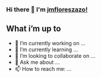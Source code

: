 ### Hi there 👋 I'm [jmfloreszazo!](https://www.linkedin.com/in/jmfloreszazo/)

## What i’m up to

- 🔭 I’m currently working on ...
- 🌱 I’m currently learning ...
- 👯 I’m looking to collaborate on ...
- 💬 Ask me about ...
- 📫 How to reach me: ...
